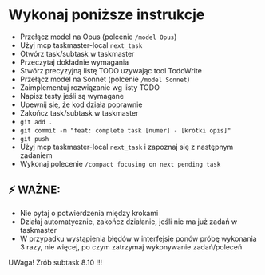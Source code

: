 # Wykonaj poniższe instrukcje

- Przełącz model na Opus (polcenie `/model Opus`)
- Użyj mcp taskmaster-local `next_task`
- Otwórz task/subtask w taskmaster
- Przeczytaj dokładnie wymagania
- Stwórz precyzyjną listę TODO uzywając tool TodoWrite
- Przełącz model na Sonnet (polcenie `/model Sonnet`)
- Zaimplementuj rozwiązanie wg listy TODO
- Napisz testy jeśli są wymagane
- Upewnij się, że kod działa poprawnie
- Zakończ task/subtask w taskmaster
- `git add .`
- `git commit -m "feat: complete task [numer] - [krótki opis]"`
- `git push`
- Użyj mcp taskmaster-local `next_task` i zapoznaj się z następnym zadaniem
- Wykonaj polecenie `/compact focusing on next pending task`

## ⚡ **WAŻNE**: 

- Nie pytaj o potwierdzenia między krokami
- Działaj automatycznie, zakończ działanie, jeśli nie ma już zadań w taskmaster
- W przypadku wystąpienia błędów w interfejsie ponów próbę wykonania 3 razy, nie więcej, po czym zatrzymaj wykonywanie zadań/poleceń

UWaga! Zrób subtask 8.10 !!!
